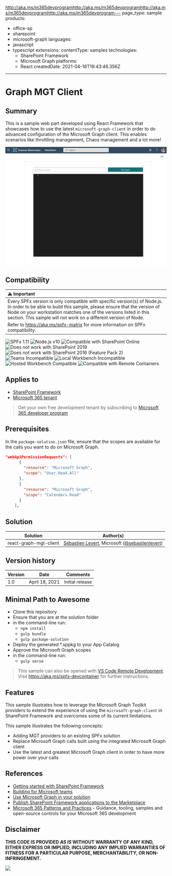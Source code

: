 http://aka.ms/m365devprogramhttp://aka.ms/m365devprogramhttp://aka.ms/m365devprogramhttp://aka.ms/m365devprogram---
page_type: sample
products:
  - office-sp
  - sharepoint
  - microsoft-graph
languages:
  - javascript
  - typescript
extensions:
  contentType: samples
  technologies:
    - SharePoint Framework
    - Microsoft Graph
  platforms:
    - React
  createdDate: 2021-04-18T19:43:46.356Z
---

# Graph MGT Client

## Summary

This is a sample web part developed using React Framework that showcases how to use the latest `microsoft-graph-client` in order to do advanced configuration of the Microsoft Graph client. This enables scenarios like throttling management, Chaos management and a lot more!

![Demo of the Graph Client using the MGT providers](./assets/DemoGraphClient.gif)

## Compatibility

| :warning: Important          |
|:---------------------------|
| Every SPFx version is only compatible with specific version(s) of Node.js. In order to be able to build this sample, please ensure that the version of Node on your workstation matches one of the versions listed in this section. This sample will not work on a different version of Node.|
|Refer to <https://aka.ms/spfx-matrix> for more information on SPFx compatibility.   |

![SPFx 1.11](https://img.shields.io/badge/SPFx-1.11.0-green.svg)
![Node.js v10](https://img.shields.io/badge/Node.js-v10-green.svg)
![Compatible with SharePoint Online](https://img.shields.io/badge/SharePoint%20Online-Compatible-green.svg)
![Does not work with SharePoint 2019](https://img.shields.io/badge/SharePoint%20Server%202019-Incompatible-red.svg "SharePoint Server 2019 requires SPFx 1.4.1 or lower")
![Does not work with SharePoint 2016 (Feature Pack 2)](https://img.shields.io/badge/SharePoint%20Server%202016%20(Feature%20Pack%202)-Incompatible-red.svg "SharePoint Server 2016 Feature Pack 2 requires SPFx 1.1")
![Teams Incompatible](https://img.shields.io/badge/Teams-Incompatible-lightgrey.svg)
![Local Workbench Incompatible](https://img.shields.io/badge/Local%20Workbench-Incompatible-red.svg "This solution requires access to Microsoft Graph")
![Hosted Workbench Compatible](https://img.shields.io/badge/Hosted%20Workbench-Compatible-green.svg)
![Compatible with Remote Containers](https://img.shields.io/badge/Remote%20Containers-Compatible-green.svg)

## Applies to

- [SharePoint Framework](https://aka.ms/spfx)
- [Microsoft 365 tenant](https://learn.microsoft.com/sharepoint/dev/spfx/set-up-your-developer-tenant)

> Get your own free development tenant by subscribing to [Microsoft 365 developer program](http://aka.ms/o365devprogram)

## Prerequisites

In the `package-solution.json` file, ensure that the scopes are available for the calls you want to do on Microsoft Graph.

```json
"webApiPermissionRequests": [
      {
        "resource": "Microsoft Graph",
        "scope": "User.Read.All"
      },
      {
        "resource": "Microsoft Graph",
        "scope": "Calendars.Read"
      }
    ],
```

## Solution

Solution|Author(s)
--------|---------
react-graph-mgt-client | [Sébastien Levert](https://www.linkedin.com/in/sebastienlevert), Microsoft ([@sebastienlevert](https://twitter.com/sebastienlevert))

## Version history

Version|Date|Comments
-------|----|--------
1.0|April 18, 2021|Initial release



## Minimal Path to Awesome

- Clone this repository
- Ensure that you are at the solution folder
- in the command-line run:
  - `npm install`
  - `gulp bundle`
  - `gulp package-solution`
- Deploy the generated *.sppkg to your App Catalog
- Approve the Microsoft Graph scopes
- in the command-line run:
  - `gulp serve`

>  This sample can also be opened with [VS Code Remote Development](https://code.visualstudio.com/docs/remote/remote-overview). Visit https://aka.ms/spfx-devcontainer for further instructions.


## Features

This sample illustrates how to leverage the Microsoft Graph Toolkit providers to extend the experience of using the `microsoft-graph-client` in SharePoint Framework and overcomes some of its current limitations.

This sample illustrates the following concepts:

- Adding MGT providers to an existing SPFx solution
- Replace Microsoft Graph calls built using the integrated Microsoft Graph client
- Use the latest and greatest Microsoft Graph client in order to have more power over your calls

## References

- [Getting started with SharePoint Framework](https://learn.microsoft.com/sharepoint/dev/spfx/set-up-your-developer-tenant)
- [Building for Microsoft teams](https://learn.microsoft.com/sharepoint/dev/spfx/build-for-teams-overview)
- [Use Microsoft Graph in your solution](https://learn.microsoft.com/sharepoint/dev/spfx/web-parts/get-started/using-microsoft-graph-apis)
- [Publish SharePoint Framework applications to the Marketplace](https://learn.microsoft.com/sharepoint/dev/spfx/publish-to-marketplace-overview)
- [Microsoft 365 Patterns and Practices](https://aka.ms/m365pnp) - Guidance, tooling, samples and open-source controls for your Microsoft 365 development


## Disclaimer

**THIS CODE IS PROVIDED *AS IS* WITHOUT WARRANTY OF ANY KIND, EITHER EXPRESS OR IMPLIED, INCLUDING ANY IMPLIED WARRANTIES OF FITNESS FOR A PARTICULAR PURPOSE, MERCHANTABILITY, OR NON-INFRINGEMENT.**


<img src="https://pnptelemetry.azurewebsites.net/sp-dev-fx-webparts/samples/react-graph-mgt-client" />
